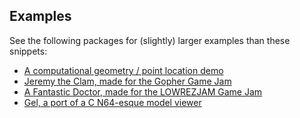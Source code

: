 ## Examples

See the following packages for (slightly) larger examples than these snippets:

- [A computational geometry / point location demo](https://github.com/200sc/go-compgeo/tree/master/demo)
- [Jeremy the Clam, made for the Gopher Game Jam](https://github.com/200sc/jeremy)
- [A Fantastic Doctor, made for the LOWREZJAM Game Jam](https://github.com/oakmound/lowrez17)
- [Gel, a port of a C N64-esque model viewer](https://github.com/200sc/gel)
